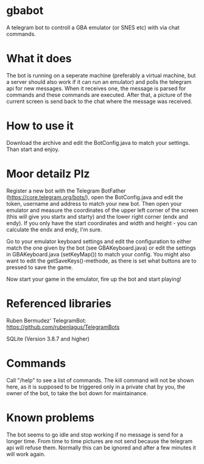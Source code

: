 # gbabot
A telegram bot to controll a GBA emulator (or SNES etc) with via chat commands.

# What it does
The bot is running on a seperate machine (preferably a virtual machine, but a server should also work if it can run an emulator) and polls the telegram api for new messages. When it receives one, the message is parsed for commands and these commands are executed. After that, a picture of the current screen is send back to the chat where the message was received.

# How to use it
Download the archive and edit the BotConfig.java to match your settings. Than start and enjoy.

# Moor detailz Plz
Register a new bot with the Telegram BotFather (https://core.telegram.org/bots/), open the BotConfig.java and edit the token, username and address to match your new bot. Then open your emulator and measure the coordinates of the upper left corner of the screen (this will give you startx and starty) and the lower right corner (endx and endy). If you only have the start coordinates and width and height - you can calculate the endx and endy, I'm sure. 

Go to your emulator keyboard settings and edit the configuration to either match the one given by the bot (see GBAKeyboard.java) or edit the settings in GBAKeyboard.java (setKeyMap()) to match your config. You might also want to edit the getSaveKeys()-methode, as there is set what buttons are to pressed to save the game.

Now start your game in the emulator, fire up the bot and start playing!

# Referenced libraries
Ruben Bermudez' TelegramBot: https://github.com/rubenlagus/TelegramBots

SQLite (Version 3.8.7 and higher)

# Commands
Call "/help" to see a list of commands.
The kill command will not be shown here, as it is supposed to be triggered only in a private chat by you, the owner of the bot, to take the bot down for maintainance. 

# Known problems
The bot seems to go idle and stop working if no message is send for a longer time. From time to time pictures are not send because the telegram api will refuse them. Normally this can be ignored and after a few minutes it will work again. 
